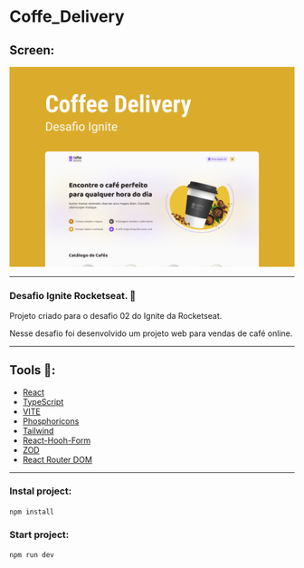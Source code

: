# Coffe_Delivery

## Screen:
<img src="github\Capa.png" alt="Capa do desafio Coffee Delivery" />

---

### Desafio Ignite Rocketseat. 🚀
Projeto criado para o desafio 02 do Ignite da Rocketseat.

Nesse desafio foi desenvolvido um projeto web para vendas de café online.

---

## Tools 🔧:

* [React](https://pt-br.reactjs.org/)
* [TypeScript](https://www.typescriptlang.org/)
* [VITE](https://vitejs.dev/)
* [Phosphoricons](https://phosphoricons.com/)
* [Tailwind](https://tailwindcss.com/)
* [React-Hooh-Form](https://react-hook-form.com/)
* [ZOD](https://github.com/colinhacks/zod)
* [React Router DOM](https://www.npmjs.com/package/react-router-dom)

---

### Instal project:
`npm install`

### Start project:
`npm run dev`
